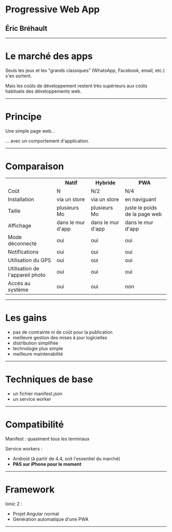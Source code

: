 # Progressive Web App
## Éric Bréhault

--------------------------------------------------------------------------------

# Le marché des apps

Seuls les jeux et les "grands classiques" (WhatsApp, Facebook, email, etc.) s'en sortent.



Mais les coûts de développement restent très supérieurs aux coûts habituels des développements web.

--------------------------------------------------------------------------------

# Principe

Une simple page web...

... avec un comportement d'application.

--------------------------------------------------------------------------------

# Comparaison

<table>
<tr><th></th><th>Natif</th><th>Hybride</th><th>PWA</th></tr>
<tr><td>Coût</td><td>N</td><td>N/2</td><td>N/4</td></tr>
<tr><td>Installation</td><td>via un store</td><td>via un store</td><td>en naviguant</td></tr>
<tr><td>Taille</td><td>plusieurs Mo</td><td>plusieurs Mo</td><td>juste le poids de la page web</td></tr>
<tr><td>Affichage</td><td>dans le mur d'app</td><td>dans le mur d'app</td><td>dans le mur d'app</td></tr>
<tr><td>Mode déconnecté</td><td>oui</td><td>oui</td><td>oui</td></tr>
<tr><td>Notifications</td><td>oui</td><td>oui</td><td>oui</td></tr>
<tr><td>Utilisation du GPS</td><td>oui</td><td>oui</td><td>oui</td></tr>
<tr><td>Utilisation de l'appareil photo</td><td>oui</td><td>oui</td><td>oui</td></tr>
<tr><td>Accès au système</td><td>oui</td><td>oui</td><td>non</td></tr>
</table>

--------------------------------------------------------------------------------

# Les gains

- pas de contrainte ni de coût pour la publication
- meilleure gestion des mises à jour logicielles
- distribution simplifiée
- technologie plus simple
- meilleure maintenabilité

--------------------------------------------------------------------------------

# Techniques de base

- un fichier manifest.json
- un service worker


--------------------------------------------------------------------------------

# Compatibilité

Manifest : quasiment tous les terminaux

Service workers :

- Android (à partir de 4.4, soit l'essentiel du marché)
- **PAS sur iPhone pour le moment**

--------------------------------------------------------------------------------

# Framework

Ionic 2 :

- Projet Angular normal
- Génération automatique d'une PWA

--------------------------------------------------------------------------------